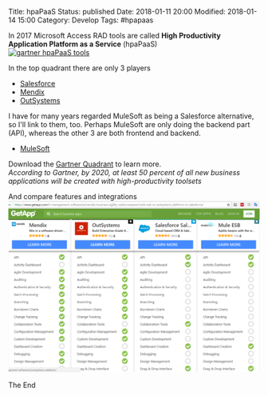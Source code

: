 Title: hpaPaaS
Status: published
Date: 2018-01-11 20:00
Modified: 2018-01-14 15:00
Category: Develop
Tags: #hpapaas

In 2017 Microsoft Access RAD tools are called **High Productivity Application Platform as a Service** (hpaPaaS)  
[![gartner hpaPaaS tools](https://images.mendix.com/wp-content/uploads/Gartner-High-Productivity-aPaaS-Magic-Quadrant.png)](https://www.mendix.com/resources/gartner-high-productivity-apaas/)

In the top quadrant there are only 3 players

* [Salesforce](https://www.salesforce.com/)
* [Mendix](https://www.mendix.com/)
* [OutSystems](https://www.outsystems.com/)

I have for many years regarded MuleSoft as being a Salesforce alternative, so I'll link to them, too. Perhaps MuleSoft are only doing the backend part (API), whereas the other 3 are both frontend and backend.

* [MuleSoft](https://www.mulesoft.com/platform/enterprise-integration)

Download the [Gartner Quadrant](https://www.mendix.com/resources/gartner-high-productivity-apaas/) to learn more.  
*According to Gartner, by 2020, at least 50 percent of all new business applications will be created with high-productivity toolsets*

And compare features and integrations  
[![compare features and integrations](img/2018/2018-01-11-hpaPaaS1.PNG)](https://www.getapp.com/it-management-software/a/mendix-business-agility-suite/compare/mule-esb-vs-outsystems-platform-vs-salesforce/)

The End